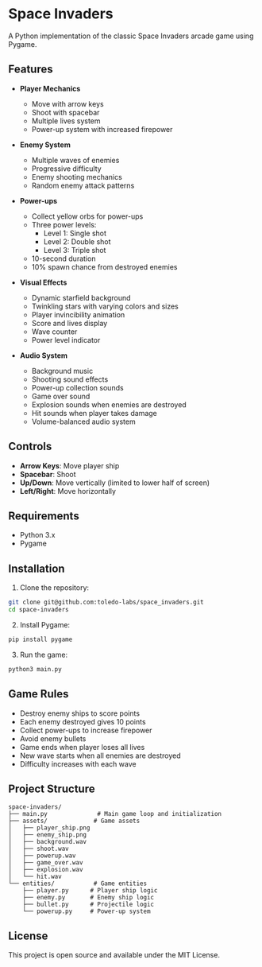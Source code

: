 # Space Invaders

A Python implementation of the classic Space Invaders arcade game using Pygame.

## Features

- **Player Mechanics**
  - Move with arrow keys
  - Shoot with spacebar
  - Multiple lives system
  - Power-up system with increased firepower

- **Enemy System**
  - Multiple waves of enemies
  - Progressive difficulty
  - Enemy shooting mechanics
  - Random enemy attack patterns

- **Power-ups**
  - Collect yellow orbs for power-ups
  - Three power levels:
    - Level 1: Single shot
    - Level 2: Double shot
    - Level 3: Triple shot
  - 10-second duration
  - 10% spawn chance from destroyed enemies

- **Visual Effects**
  - Dynamic starfield background
  - Twinkling stars with varying colors and sizes
  - Player invincibility animation
  - Score and lives display
  - Wave counter
  - Power level indicator

- **Audio System**
  - Background music
  - Shooting sound effects
  - Power-up collection sounds
  - Game over sound
  - Explosion sounds when enemies are destroyed
  - Hit sounds when player takes damage
  - Volume-balanced audio system

## Controls

- **Arrow Keys**: Move player ship
- **Spacebar**: Shoot
- **Up/Down**: Move vertically (limited to lower half of screen)
- **Left/Right**: Move horizontally

## Requirements

- Python 3.x
- Pygame

## Installation

1. Clone the repository:
```bash
git clone git@github.com:toledo-labs/space_invaders.git
cd space-invaders
```

2. Install Pygame:
```bash
pip install pygame
```

3. Run the game:
```bash
python3 main.py
```

## Game Rules

- Destroy enemy ships to score points
- Each enemy destroyed gives 10 points
- Collect power-ups to increase firepower
- Avoid enemy bullets
- Game ends when player loses all lives
- New wave starts when all enemies are destroyed
- Difficulty increases with each wave

## Project Structure

```
space-invaders/
├── main.py              # Main game loop and initialization
├── assets/             # Game assets
│   ├── player_ship.png
│   ├── enemy_ship.png
│   ├── background.wav
│   ├── shoot.wav
│   ├── powerup.wav
│   ├── game_over.wav
│   ├── explosion.wav
│   └── hit.wav
└── entities/           # Game entities
    ├── player.py      # Player ship logic
    ├── enemy.py       # Enemy ship logic
    ├── bullet.py      # Projectile logic
    └── powerup.py     # Power-up system
```

## License

This project is open source and available under the MIT License.
